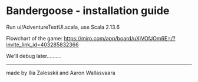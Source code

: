 # Bandergoose - installation guide
Run ui/AdventureTextUI.scala, use Scala 2.13.6

Flowchart of the game: https://miro.com/app/board/uXjVOfJOm6E=/?invite_link_id=403285832366

We'll debug later..........

------------------
made by Ilia Zalesskii and Aaron Wallasvaara
